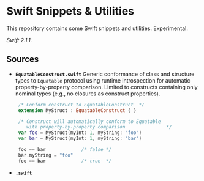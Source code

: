 # Swift Snippets & Utilities

This repository contains some Swift snippets and utilities. Experimental.

_Swift 2.1.1._

## Sources

* **`EquatableConstruct.swift`**
 Generic conformance of class and structure types to `Equatable` protocol using runtime introspection for automatic property-by-property comparison. Limited to constructs containing only nominal types (e.g., no closures as construct properties).

    ``` swift
     /* Conform construct to EquatableConstruct  */
     extension MyStruct : EquatableConstruct { }

     /* Construct will automatically conform to Equatable
        with property-by-property comparison               */
     var foo = MyStruct(myInt: 1, myString: "foo")
     var bar = MyStruct(myInt: 1, myString: "bar")

     foo == bar             /* false */
     bar.myString = "foo"
     foo == bar             /* true  */

* **`.swift`**
